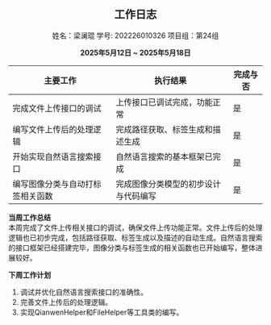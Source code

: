 ## <center> **工作日志**</center>  
<center>姓名：梁澜琨 学号: 202226010326 项目组：第24组</center>

**<center>2025年5月12日 ~ 2025年5月18日</center>**
 
| 主要工作                             | 执行结果                          | 完成与否 |
|--------------------------------------|-----------------------------------|----------|
| 完成文件上传接口的调试               | 上传接口已调试完成，功能正常       | 是       |
| 编写文件上传后的处理逻辑             | 完成路径获取、标签生成和描述生成    | 是       |
| 开始实现自然语言搜索接口             | 自然语言搜索的基本框架已完成       | 是       |
| 编写图像分类与自动打标签相关函数     | 完成图像分类模型的初步设计与代码编写| 是       |

**当周工作总结**  
本周完成了文件上传相关接口的调试，确保文件上传功能正常。文件上传后的处理逻辑也已初步完成，包括路径获取、标签生成以及描述的自动生成。自然语言搜索的接口框架已经搭建完毕，图像分类与标签生成的相关函数也已开始编写，整体进展较好。

**下周工作计划**  
1. 调试并优化自然语言搜索接口的准确性。  
2. 完善文件上传后的处理逻辑。  
3. 实现QianwenHelper和FileHelper等工具类的编写。